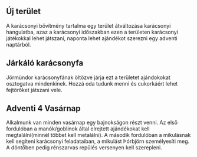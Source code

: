 ## Új terület
A karácsonyi bővítmény tartalma egy terület átváltozása karácsonyi hangulatba, azaz a karácsonyi időszakban ezen a területen karácsonyi játékokkal lehet játszani, naponta lehet ajándékot szerezni egy adventi naptárból. 
## Járkáló karácsonyfa
Jörmündor karácsonyfának öltözve járja ezt a területet ajándokokat osztogatva mindenkinek. Hozzá oda tudunk menni és cukorkáért lehet fejtörőket játszani vele.
## Adventi 4 Vasárnap
Alkalmunk van minden vasárnap egy bajnokságon részt venni. Az első fordulóban a manók/goblinok által elrejtett ajándékokat kell megtalálni(minnél többet kell metalálni). A második fordulóban a mikulásnak kell segíteni karácsonyi feladataiban, a mikulást Þórbjörn személyesíti meg. A döntőben pedig rénszarvas repülés versenyen kell szerepleni.    